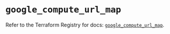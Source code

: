 # `google_compute_url_map`

Refer to the Terraform Registry for docs: [`google_compute_url_map`](https://registry.terraform.io/providers/hashicorp/google/6.36.1/docs/resources/compute_url_map).
